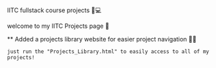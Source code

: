 IITC fullstack course projects 🌠💻

welcome to my IITC Projects page 🤗

** Added a projects library website for easier project navigation 📃🧭
    
    just run the "Projects_Library.html" to easily access to all of my projects!
